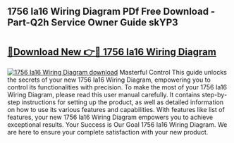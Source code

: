 ## 1756 Ia16 Wiring Diagram PDf Free Download - Part-Q2h Service Owner Guide skYP3

# <h2><a href="http://dfu66w.blite.top/?on=1756+Ia16+Wiring+Diagram">🔗Download New 👉🔴 1756 Ia16 Wiring Diagram</a></h2>

[![1756 Ia16 Wiring Diagram download](https://i.imgur.com/lujVjoI.png)](http://dfu66w.blite.top/?on=1756+Ia16+Wiring+Diagram)
Masterful Control This guide unlocks the secrets of your new 1756 Ia16 Wiring Diagram, empowering you to control its functionalities with precision. To make the most of your 1756 Ia16 Wiring Diagram, please read this user manual carefully. It contains step-by-step instructions for setting up the product, as well as detailed information on how to use its various features and capabilities. With features like list of features, your new 1756 Ia16 Wiring Diagram empowers you to achieve exceptional results. Your Success is Our Goal 1756 Ia16 Wiring Diagram. We are here to ensure your complete satisfaction with your new product.
